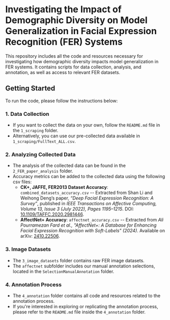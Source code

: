 # Investigating the Impact of Demographic Diversity on Model Generalization in Facial Expression Recognition (FER) Systems

This repository includes all the code and resources necessary for investigating how demographic diversity impacts model generalization in FER systems. It contains scripts for data collection, analysis, and annotation, as well as access to relevant FER datasets.

## Getting Started

To run the code, please follow the instructions below:

### 1. Data Collection
- If you want to collect the data on your own, follow the `README.md` file in the `1_scraping` folder.
- Alternatively, you can use our pre-collected data available in `1_scraping/FullText_ALL.csv`.

### 2. Analyzing Collected Data
- The analysis of the collected data can be found in the `2_FER_paper_analysis` folder.
- Accuracy metrics can be added to the collected data using the following csv files: 
  - **CK+, JAFFE, FER2013 Dataset Accuracy**: `combined_datasets_accuracy.csv` -- Extracted from Shan Li and Weihong Deng’s paper, *“Deep Facial Expression Recognition: A Survey”*, published in *IEEE Transactions on Affective Computing, Volume 13, Issue 3 (July 2022), Pages 1195–1215*. DOI: [10.1109/TAFFC.2020.2981446](https://dx.doi.org/10.1109/TAFFC.2020.2981446).
  - **AffectNet+ Accuracy**: `affectnet_accuracy.csv` -- Extracted from *Ali Pourramezan Fard et al., "AffectNet+: A Database for Enhancing Facial Expression Recognition with Soft-Labels" (2024)*. Available on arXiv: [2410.22506](https://arxiv.org/abs/2410.22506).

### 3. Image Datasets
- The `3_image_datasets` folder contains raw FER image datasets.
- The `affectnet` subfolder includes our manual annotation selections, located in the `SelectionManualAnnotation` folder.

### 4. Annotation Process
- The `4_annotation` folder contains all code and resources related to the annotation process.
- If you're interested in exploring or replicating the annotation process, please refer to the `README.md` file inside the `4_annotation` folder.



